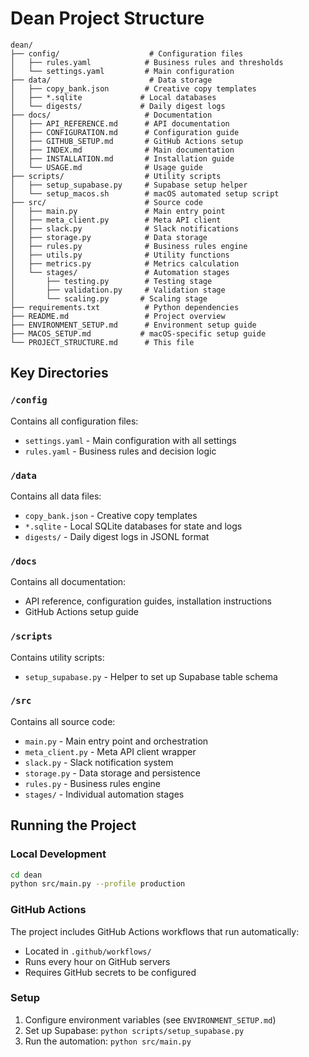 # Dean Project Structure

```
dean/
├── config/                    # Configuration files
│   ├── rules.yaml            # Business rules and thresholds
│   └── settings.yaml         # Main configuration
├── data/                      # Data storage
│   ├── copy_bank.json        # Creative copy templates
│   ├── *.sqlite             # Local databases
│   └── digests/             # Daily digest logs
├── docs/                     # Documentation
│   ├── API_REFERENCE.md      # API documentation
│   ├── CONFIGURATION.md      # Configuration guide
│   ├── GITHUB_SETUP.md       # GitHub Actions setup
│   ├── INDEX.md              # Main documentation
│   ├── INSTALLATION.md       # Installation guide
│   └── USAGE.md              # Usage guide
├── scripts/                  # Utility scripts
│   ├── setup_supabase.py     # Supabase setup helper
│   └── setup_macos.sh        # macOS automated setup script
├── src/                      # Source code
│   ├── main.py               # Main entry point
│   ├── meta_client.py        # Meta API client
│   ├── slack.py              # Slack notifications
│   ├── storage.py            # Data storage
│   ├── rules.py              # Business rules engine
│   ├── utils.py              # Utility functions
│   ├── metrics.py            # Metrics calculation
│   └── stages/               # Automation stages
│       ├── testing.py        # Testing stage
│       ├── validation.py     # Validation stage
│       └── scaling.py       # Scaling stage
├── requirements.txt          # Python dependencies
├── README.md                 # Project overview
├── ENVIRONMENT_SETUP.md      # Environment setup guide
├── MACOS_SETUP.md           # macOS-specific setup guide
└── PROJECT_STRUCTURE.md      # This file
```

## Key Directories

### `/config`
Contains all configuration files:
- `settings.yaml` - Main configuration with all settings
- `rules.yaml` - Business rules and decision logic

### `/data`
Contains all data files:
- `copy_bank.json` - Creative copy templates
- `*.sqlite` - Local SQLite databases for state and logs
- `digests/` - Daily digest logs in JSONL format

### `/docs`
Contains all documentation:
- API reference, configuration guides, installation instructions
- GitHub Actions setup guide

### `/scripts`
Contains utility scripts:
- `setup_supabase.py` - Helper to set up Supabase table schema

### `/src`
Contains all source code:
- `main.py` - Main entry point and orchestration
- `meta_client.py` - Meta API client wrapper
- `slack.py` - Slack notification system
- `storage.py` - Data storage and persistence
- `rules.py` - Business rules engine
- `stages/` - Individual automation stages

## Running the Project

### Local Development
```bash
cd dean
python src/main.py --profile production
```

### GitHub Actions
The project includes GitHub Actions workflows that run automatically:
- Located in `.github/workflows/`
- Runs every hour on GitHub servers
- Requires GitHub secrets to be configured

### Setup
1. Configure environment variables (see `ENVIRONMENT_SETUP.md`)
2. Set up Supabase: `python scripts/setup_supabase.py`
3. Run the automation: `python src/main.py`
